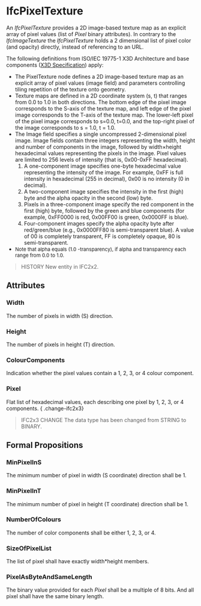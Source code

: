 # IfcPixelTexture

An _IfcPixelTexture_ provides a 2D image-based texture map as an explicit array of pixel values (list of _Pixel_ binary attributes). In contrary to the _IfcImageTexture_ the _IfcPixelTexture_ holds a 2 dimensional list of pixel color (and opacity) directly, instead of referencing to an URL.
<!-- end of short definition -->


The following definitions from ISO/IEC 19775-1 X3D Architecture and base components ([X3D Specification](http://www.web3d.org/x3d/specifications/)) apply:

* The PixelTexture node defines a 2D image-based texture map as an explicit array of pixel values (image field) and parameters controlling tiling repetition of the texture onto geometry.
* Texture maps are defined in a 2D coordinate system (s, t) that ranges from 0.0 to 1.0 in both directions. The bottom edge of the pixel image corresponds to the S-axis of the texture map, and left edge of the pixel image corresponds to the T-axis of the texture map. The lower-left pixel of the pixel image corresponds to s=0.0, t=0.0, and the top-right pixel of the image corresponds to s = 1.0, t = 1.0.
* The Image field specifies a single uncompressed 2-dimensional pixel image. Image fields contain three integers representing the width, height and number of components in the image, followed by width×height hexadecimal values representing the pixels in the image. Pixel values are limited to 256 levels of intensity (that is, 0x00-0xFF hexadecimal).
  1. A one-component image specifies one-byte hexadecimal value representing the intensity of the image. For example, 0xFF is full intensity in hexadecimal (255 in decimal), 0x00 is no intensity (0 in decimal).
  2. A two-component image specifies the intensity in the first (high) byte and the alpha opacity in the second (low) byte.
  3. Pixels in a three-component image specify the red component in the first (high) byte, followed by the green and blue components (for example, 0xFF0000 is red, 0x00FF00 is green, 0x0000FF is blue).
  4. Four-component images specify the alpha opacity byte after red/green/blue (e.g., 0x0000FF80 is semi-transparent blue). A value of 00 is completely transparent, FF is completely opaque, 80 is semi-transparent.
* <font size="-1">Note that alpha equals (1.0 -transparency), if alpha and transparency each range from 0.0 to 1.0.</font>

> HISTORY New entity in IFC2x2.

## Attributes

### Width
The number of pixels in width (S) direction.

### Height
The number of pixels in height (T) direction.

### ColourComponents
Indication whether the pixel values contain a 1, 2, 3, or 4 colour component.

### Pixel
Flat list of hexadecimal values, each describing one pixel by 1, 2, 3, or 4 components.
{ .change-ifc2x3}
> IFC2x3 CHANGE The data type has been changed from STRING to BINARY.

## Formal Propositions

### MinPixelInS
The minimum number of pixel in width (S coordinate) direction shall be 1.

### MinPixelInT
The minimum number of pixel in height (T coordinate) direction shall be 1.

### NumberOfColours
The number of color components shall be either 1, 2, 3, or 4.

### SizeOfPixelList
The list of pixel shall have exactly width\*height members.

### PixelAsByteAndSameLength
The binary value provided for each _Pixel_ shall be a multiple of 8 bits. And all pixel shall have the same binary length.
